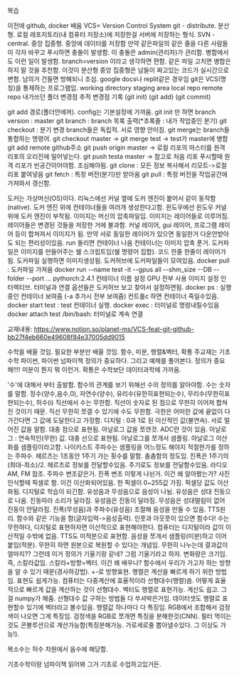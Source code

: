 복습

이전에 github, docker 배움
VCS= Version Control System
git - distribute. 분산형. 로컬 레포지토리(내 컴퓨터 저장소)에 저장한걸 서버에 저장하는 형식.
SVN - central. 중앙 집중형. 중앙에 데이터를 저장함
만약 같은파일의 같은 줄을 다른 사람들이 각자 바꾸고 푸시하면 충돌이 발생함. 이 충돌은 admin(관리자)가 관리함. 병합에서도 이런 일이 발생함. branch=version 이라고 생각하면 편함. 같은 파일 고치면 병합은 하지 말 것을 추천함. 이것이 분산형
중앙 집중형은 남들이 짜고있는 코드가 실시간으로 변함. 남의거 건들면 방해되니 조심. google docs나 replit같은 경우임
git은 VCS(명칭)을 통제하는 프로그램임. 
working directory      staging area    local repo      remote repo
 내가쓰던 폴더          변경점 추적     변경점 기록
 (git init)             (git add)      (git commit)

 git add 경로(폴더안에꺼). 
 config는 기본설정에 가까움.
git init 만 하면 branch version : master
git branch : branch 목록 출력(*초록줄 : 내가 작업중인 분기)
git checkout : 분기 변경
branch들은 독립적. 서로 영향 안미침. 
git merge는 branch들 통합하는 명령어. git checkout master -> git merge test -> test가 master에 병합
git add remote github주소
git push origin master -> 로컬 리포의 마스터를 원격 리포의 오리진에 밀어넣는다.
git push testa master ->
참고로 처음 리포 푸시할때 원격 리포가 빈공간이어야함. 조심해야됨. 
git clone : 모든 정보 복사해서 리모트->로컬 리포 붙여넣음
git fetch : 특정 버전(분기)만 받아옴
git pull : 특정 버전을 작업공간에 가져와서 갱신함. 

도커는 가상머신(OS)이다.
리눅스에선 커널 옆에 도커 엔진이 붙어서 같이 동작함(native). 도커 엔진 위에 컨테이너들을 여러개 생성한다고함.
윈도우에선 윈도우 커널 위에 도커 엔진이 부착됨.
이미지는 머신의 압축파일임. 이미지는 레이어들로 이루어짐. 레이어들은 변경된 것들을 저장한 거에 불과함. 커널 레이어, gui 레이어, 프로그램 레이어 등이 합쳐져서 이미지가 됨. 만약 서로 동일한 레이어가 있으면 동일한거 다운안받아도 되는 편리성이있음. run 돌리면 컨테이너 나옴
컨테이너는 이미지 압축 푼거.
도커파일은 이미지를 만들어주는 쉘 스크립트임(쉘 명령어 집합). 코드 한줄 한줄이 레이어가됨. 도커파일 실행하면 이미지생성됨.
도커허브에 도커파일들이 모여있음.
docker pull : 도커파일 가져옴
docker run --name test -it --gpus all --shm_size --DB --folder --port ... pythorch:2.4.1
        컨테이너 이름 설정  GPU 전부 사용                                   이미지 설정
                    인터렉티브. 터미널과 연결
옵션들은 도커허브 보고 찾아서 설정하면됨.
docker ps : 실행중인 컨테이너 보여줌 (-a 추가시 전부 보여줌)
컨트롤c 하면 컨테이너 죽일수있음.
docker start test : test 컨테이너 실행.
docker exec : 터미널로 명령내릴수있음
docker attach test /bin/bash: 터미널로 계속 연결


교재내용:
https://www.notion.so/planet-ms/VCS-feat-git-github-bb27f4eb660e49608f84e37005dd9015


수학을 배울 것임. 필요한 부분만 배울 것임. 함수, 미분, 행렬&벡터, 확통
주교재는 기초수학 파이썬, 파이썬 넘파이책
정의가 중요하다. 그리고 예제를 풀어본다. 정의가 중요해!!!! 미분이 뭔지 뭐 이런거.
확통은 수학보단 데이터과학에 가까움.

'수'에 대해서 부터 출발함. 함수의 관계를 보기 위해선 수의 정의를 알아야함.
수는 숫자를 말함. 정수(양수,음수,0), 자연수(양수), 유리수(유한히표현되는수), 무리수(무한히표현되는수), 허수(i)
직선에서 수는 무한함. 직선이 숫자로 된 점으로 무한히 이어져 합쳐진 것이기 때문. 직선 무한히 쪼갤 수 있기에 수도 무한함.
극한은 어떠한 값에 끝없이 다가간다면 그 값에 도달한다고 가정함.
디지털 : 0과 1로 된 이산적인 값(불연속). 서로 떨어진 값을 말함. 대충 점으로 표현됨. 아날로그 값을 쪼갠것. ADC란 것이 있음.
아날로그 : 연속적인(무한) 값. 대충 선으로 표현됨.
아날로그를 쪼개서 샘플링. 아날로그 이산화를 샘플링이라고함. 나이키스트 주파수는 샘플링을 어느정도 해야지 적절한가를 정하는 주파수.
헤르츠는 1초동안 1주기 가는 횟수를 말함. 촘촘함의 정도임. 진폭은 1주기의 (최대-최소)/2. 헤르츠로 정보를 전달할수있음. 주기로도 정보를 전달함수있음.
라디오 AM, FM 참조. 주파수 변조같은거. 진폭 변조 이렇게 나뉜거.
이건 왜 알아봤는가? 사진인식할때 픽셀로 함. 이건 이산화되어있음. 한 픽셀이 0~255값 가짐. 픽셀당 값도 이산화됨. 디지털로 학습이 되긴함.
유성음과 무성음으로 음성이 나뉨. 유성음은 성대 진동으로 나옴. 진동따라 소리가 달라짐. 유성음은 진동이 달라짐. 무성음은 성대떨림이 없어 진동이 안달라짐. 진폭(무성음)과 주파수(유성음) 조절해 음성을 만들 수 있음. TTS원리. 함수와 같은 기능을 함(글자입력->음성출력). 인풋과 아웃풋이 있으면 함수다! 수는 무한하다, 디지털로 표현하자면 이산적으로 표현해야한다. 컴퓨터는 디지털이라 값이 이산적일 수밖에 없음. TTS도 미적분으로 표현함. 음성을 쪼개서 샘플링(미분)하고 이어붙임(적분). 무한히 하면 원본으로 복원할 수 있다는 개념임. 무한히 나누는데 결과값이 얼마지?? 그런데 이거 정의가 기울기랑 같네? 그럼 기울기라고 하자. 변화량은 크기임. 즉, 스칼라값임. 스칼라+방향=벡터. 이건 왜 배우나? 함수에서 우리가 가고자 하는 방향을 알 수 있기 때문(경사하강법). +-로 방향표현. 행렬은 계산을 빠르게 하기 위한 방법임. 표현도 쉽게가능. 컴퓨터는 다중계산에 효율적이라 선형대수(행렬)씀. 어떻게 효율적으로 빠르게 값을 계산하는 것이 선형대수. 벡터도 행렬로 표현가능. 계산도 쉽고. 그걸 numpy가 해줌. 선형대수 값 구하는 방법들 다 쑤셔박은거임. 데이터셋도 행렬로 표현할수 있기에 벡터라고 볼수있음. 행렬값 하나마다 다 특징임. RGB에서 조합해서 검정색이 나오면 그게 특징임. 검정색을 RGB로 쪼개면 특징을 분해한것(CNN). 필터 먹이는 것도 콘볼루션으로 계산가능함(특징분해가능. 가로세로줄 뽑아낼수있다. 그 이상도 가능!).

복소수는 허수 차원에서 음수에 해당함. 

기초수학이랑 넘파이책 읽어봐 그거 기초로 수업하고있거든. 